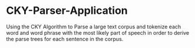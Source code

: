 # CKY-Parser-Application
Using the CKY Algorithm to Parse a large text corpus and tokenize each word and word phrase with the most likely part of speech in order to derive the parse trees for each sentence in the corpus. 
